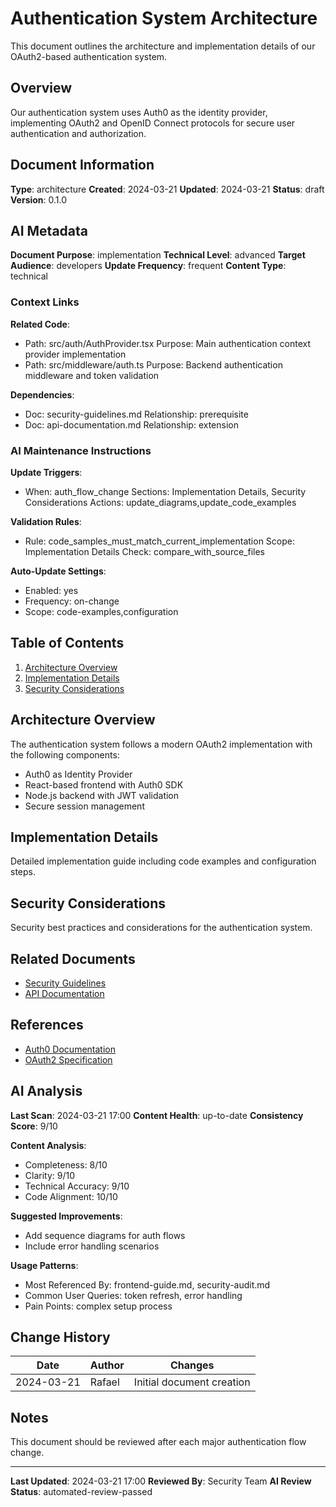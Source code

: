 # Authentication System Architecture

This document outlines the architecture and implementation details of our OAuth2-based authentication system.

## Overview
Our authentication system uses Auth0 as the identity provider, implementing OAuth2 and OpenID Connect protocols for secure user authentication and authorization.

## Document Information
**Type**: architecture
**Created**: 2024-03-21
**Updated**: 2024-03-21
**Status**: draft
**Version**: 0.1.0

## AI Metadata
**Document Purpose**: implementation
**Technical Level**: advanced
**Target Audience**: developers
**Update Frequency**: frequent
**Content Type**: technical

### Context Links
**Related Code**:
- Path: src/auth/AuthProvider.tsx
  Purpose: Main authentication context provider implementation
- Path: src/middleware/auth.ts
  Purpose: Backend authentication middleware and token validation

**Dependencies**:
- Doc: security-guidelines.md
  Relationship: prerequisite
- Doc: api-documentation.md
  Relationship: extension

### AI Maintenance Instructions
**Update Triggers**:
- When: auth_flow_change
  Sections: Implementation Details, Security Considerations
  Actions: update_diagrams,update_code_examples

**Validation Rules**:
- Rule: code_samples_must_match_current_implementation
  Scope: Implementation Details
  Check: compare_with_source_files

**Auto-Update Settings**:
- Enabled: yes
- Frequency: on-change
- Scope: code-examples,configuration

## Table of Contents
1. [Architecture Overview](#architecture-overview)
2. [Implementation Details](#implementation-details)
3. [Security Considerations](#security-considerations)

## Architecture Overview
The authentication system follows a modern OAuth2 implementation with the following components:
- Auth0 as Identity Provider
- React-based frontend with Auth0 SDK
- Node.js backend with JWT validation
- Secure session management

## Implementation Details
Detailed implementation guide including code examples and configuration steps.

## Security Considerations
Security best practices and considerations for the authentication system.

## Related Documents
- [Security Guidelines](./security-guidelines.md)
- [API Documentation](./api-documentation.md)

## References
- [Auth0 Documentation](https://auth0.com/docs)
- [OAuth2 Specification](https://oauth.net/2/)

## AI Analysis
**Last Scan**: 2024-03-21 17:00
**Content Health**: up-to-date
**Consistency Score**: 9/10

**Content Analysis**:
- Completeness: 8/10
- Clarity: 9/10
- Technical Accuracy: 9/10
- Code Alignment: 10/10

**Suggested Improvements**:
- Add sequence diagrams for auth flows
- Include error handling scenarios

**Usage Patterns**:
- Most Referenced By: frontend-guide.md, security-audit.md
- Common User Queries: token refresh, error handling
- Pain Points: complex setup process

## Change History
| Date | Author | Changes |
|------|---------|---------|
| 2024-03-21 | Rafael | Initial document creation |

## Notes
This document should be reviewed after each major authentication flow change.

---
**Last Updated**: 2024-03-21 17:00
**Reviewed By**: Security Team
**AI Review Status**: automated-review-passed 